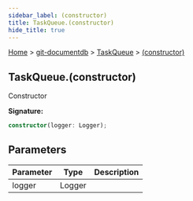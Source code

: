 ```yaml
---
sidebar_label: (constructor)
title: TaskQueue.(constructor)
hide_title: true
---
```


[Home](./index.md) &gt; [git-documentdb](./git-documentdb.md) &gt; [TaskQueue](./git-documentdb.taskqueue.md) &gt; [(constructor)](./git-documentdb.taskqueue._constructor_.md)

## TaskQueue.(constructor)

Constructor

<b>Signature:</b>

```typescript
constructor(logger: Logger);
```

## Parameters

|  Parameter | Type | Description |
|  --- | --- | --- |
|  logger | Logger |  |

